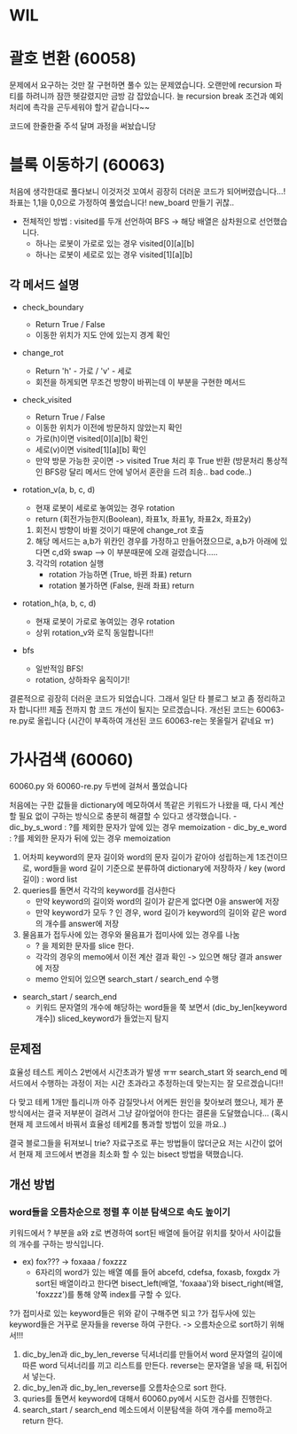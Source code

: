 # WIL

# 괄호 변환 (60058)
문제에서 요구하는 것만 잘 구현하면 풀수 있는 문제였습니다.
오랜만에 recursion 파티를 하려니까 잠깐 헷갈렸지만 금방 감 잡았습니다.
늘 recursion break 조건과 예외처리에 촉각을 곤두세워야 할거 같습니다~~

코드에 한줄한줄 주석 달며 과정을 써놨습니당


# 블록 이동하기 (60063)
처음에 생각한대로 풀다보니 이것저것 꼬여서 굉장히 더러운 코드가 되어버렸습니다...! 좌표는 1,1을 0,0으로 가정하여 풀었습니다! new_board 만들기 귀찮..

- 전체적인 방법 : visited를 두개 선언하여 BFS -> 해당 배열은 삼차원으로 선언했습니다.
    - 하나는 로봇이 가로로 있는 경우 visited[0][a][b]
    - 하나는 로봇이 세로로 있는 경우 visited[1][a][b]

## 각 메서드 설명

- check_boundary
    - Return True / False
    - 이동한 위치가 지도 안에 있는지 경계 확인 

- change_rot
    - Return 'h' - 가로 / 'v' - 세로
    - 회전을 하게되면 무조건 방향이 바뀌는데 이 부분을 구현한 메서드

- check_visited
    - Return True / False
    - 이동한 위치가 이전에 방문하지 않았는지 확인
    - 가로(h)이면 visited[0][a][b] 확인 
    - 세로(v)이면 visited[1][a][b] 확인
    - 만약 방문 가능한 곳이면 -> visited True 처리 후 True 반환 (방문처리 통상적인 BFS랑 달리 메서드 안에 넣어서 혼란을 드려 죄송.. bad code..)

- rotation_v(a, b, c, d)
    - 현재 로봇이 세로로 놓여있는 경우 rotation
    - return (회전가능한지(Boolean), 좌표1x, 좌표1y, 좌표2x, 좌표2y)
    1. 회전시 방향이 바뀔 것이기 때문에 change_rot 호출
    2. 해당 메서드는 a,b가 위칸인 경우를 가정하고 만들어졌으므로, a,b가 아래에 있다면 c,d와 swap  --> 이 부분때문에 오래 걸렸습니다.....
    3. 각각의 rotation 실행 
        - rotation 가능하면 (True, 바뀐 좌표) return
        - rotation 불가하면 (False, 원래 좌표) return

- rotation_h(a, b, c, d)
    - 현재 로봇이 가로로 놓여있는 경우 rotation
    - 상위 rotation_v와 로직 동일합니다!!

- bfs
    - 일반적임 BFS!
    - rotation, 상하좌우 움직이기!

결론적으로 굉장히 더러운 코드가 되었습니다. 그래서 일단 타 블로그 보고 좀 정리하고자 합니다!!! 제출 전까지 함 코드 개선이 될지는 모르겠습니다. 개선된 코드는 60063-re.py로 올립니다
(시간이 부족하여 개선된 코드 60063-re는 못올릴거 같네요 ㅠ)



# 가사검색 (60060)
60060.py 와 60060-re.py 두번에 걸쳐서 풀었습니다

처음에는 구한 값들을 dictionary에 메모하여서 똑같은 키워드가 나왔을 때, 다시 계산할 필요 없이 구하는 방식으로 충분히 해결할 수 있다고 생각했습니다. 
    - dic_by_s_word : ?를 제외한 문자가 앞에 있는 경우 memoization
    - dic_by_e_word : ?를 제외한 문자가 뒤에 있는 경우 memoization

1. 어차피 keyword의 문자 길이와 word의 문자 길이가 같아야 성립하는게 1조건이므로, word들을 word 길이 기준으로 분류하여 dictionary에 저장하자 / key (word 길이) : word list
2. queries를 돌면서 각각의 keyword를 검사한다
    * 만약 keyword의 길이와 word의 길이가 같은게 없다면 0을 answer에 저장
    * 만약 keyword가 모두 ? 인 경우, word 길이가 keyword의 길이와 같은 word의 개수를 answer에 저장
3. 물음표가 접두사에 있는 경우와 물음표가 접미사에 있는 경우를 나눔
    * ? 을 제외한 문자를 slice 한다.
    * 각각의 경우의 memo에서 이전 계산 결과 확인 -> 있으면 해당 결과 answer에 저장
    * memo 안되어 있으면 search_start / search_end 수행

- search_start / search_end
    - 키워드 문자열의 개수에 해당하는 word들을 쭉 보면서 (dic_by_len[keyword 개수]) sliced_keyword가 들었는지 탐지


## 문제점

효율성 테스트 케이스 2번에서 시간초과가 발생 ㅠㅠ
search_start 와 search_end 메서드에서 수행하는 과정이 저는 시간 초과라고 추정하는데 맞는지는 잘 모르겠습니다!!

다 맞고 테케 1개만 틀리니까 아주 감질맛나서 어케든 원인을 찾아보려 했으나, 제가 푼 방식에서는 결국 저부분이 걸려서 그냥 갈아엎어야 한다는 결론을 도달했습니다... (혹시 현재 제 코드에서 바꿔서 효율성 테케2를 통과할 방법이 있을 까요..)

결국 블로그들을 뒤져보니 trie? 자료구조로 푸는 방법들이 많더군요
저는 시간이 없어서 현재 제 코드에서 변경을 최소화 할 수 있는 bisect 방법을 택했습니다. 


## 개선 방법

### word들을 오름차순으로 정렬 후 이분 탐색으로 속도 높이기
키워드에서 ? 부분을 a와 z로 변경하여 sort된 배열에 들어갈 위치를 찾아서 사이값들의 개수를 구하는 방식입니다.
* ex) fox??? -> foxaaa / foxzzz 
    * 6자리의 word가 있는 배열 예를 들어 abcefd, cdefsa, foxasb, foxgdx 가 sort된 배열이라고 한다면 bisect_left(배열, 'foxaaa')와 bisect_right(배열, 'foxzzz')를 통해 양쪽 index를 구할 수 있다. 

?가 접미사로 있는 keyword들은 위와 같이 구해주면 되고 ?가 접두사에 있는 keyword들은 거꾸로 문자들을 reverse 하여 구한다. -> 오름차순으로 sort하기 위해서!!!


1. dic_by_len과 dic_by_len_reverse 딕셔너리를 만들어서 word 문자열의 길이에 따른 word 딕셔너리를 끼고 리스트를 만든다. reverse는 문자열을 넣을 때, 뒤집어서 넣는다.
2. dic_by_len과 dic_by_len_reverse를 오름차순으로 sort 한다. 
3. quries를 돌면서 keyword에 대해서 60060.py에서 시도한 검사를 진행한다.
4. search_start / search_end 메소드에서 이분탐색을 하여 개수를 memo하고 return 한다. 


